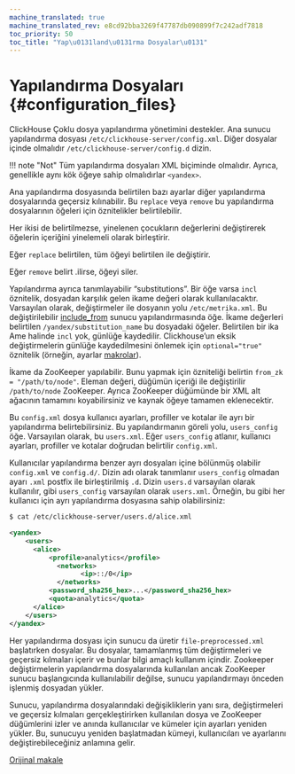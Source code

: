```yaml
---
machine_translated: true
machine_translated_rev: e8cd92bba3269f47787db090899f7c242adf7818
toc_priority: 50
toc_title: "Yap\u0131land\u0131rma Dosyalar\u0131"
---
```


# Yapılandırma Dosyaları {#configuration_files}

ClickHouse Çoklu dosya yapılandırma yönetimini destekler. Ana sunucu yapılandırma dosyası `/etc/clickhouse-server/config.xml`. Diğer dosyalar içinde olmalıdır `/etc/clickhouse-server/config.d` dizin.

!!! note "Not"
    Tüm yapılandırma dosyaları XML biçiminde olmalıdır. Ayrıca, genellikle aynı kök öğeye sahip olmalıdırlar `<yandex>`.

Ana yapılandırma dosyasında belirtilen bazı ayarlar diğer yapılandırma dosyalarında geçersiz kılınabilir. Bu `replace` veya `remove` bu yapılandırma dosyalarının öğeleri için öznitelikler belirtilebilir.

Her ikisi de belirtilmezse, yinelenen çocukların değerlerini değiştirerek öğelerin içeriğini yinelemeli olarak birleştirir.

Eğer `replace` belirtilen, tüm öğeyi belirtilen ile değiştirir.

Eğer `remove` belirt .ilirse, öğeyi siler.

Yapılandırma ayrıca tanımlayabilir “substitutions”. Bir öğe varsa `incl` öznitelik, dosyadan karşılık gelen ikame değeri olarak kullanılacaktır. Varsayılan olarak, değiştirmeler ile dosyanın yolu `/etc/metrika.xml`. Bu değiştirilebilir [include\_from](server-configuration-parameters/settings.md#server_configuration_parameters-include_from) sunucu yapılandırmasında öğe. İkame değerleri belirtilen `/yandex/substitution_name` bu dosyadaki öğeler. Belirtilen bir ika Ame halinde `incl` yok, günlüğe kaydedilir. Clickhouse’un eksik değiştirmelerin günlüğe kaydedilmesini önlemek için `optional="true"` öznitelik (örneğin, ayarlar [makrolar](server-configuration-parameters/settings.md)).

İkame da ZooKeeper yapılabilir. Bunu yapmak için özniteliği belirtin `from_zk = "/path/to/node"`. Eleman değeri, düğümün içeriği ile değiştirilir `/path/to/node` ZooKeeper. Ayrıca ZooKeeper düğümünde bir XML alt ağacının tamamını koyabilirsiniz ve kaynak öğeye tamamen eklenecektir.

Bu `config.xml` dosya kullanıcı ayarları, profiller ve kotalar ile ayrı bir yapılandırma belirtebilirsiniz. Bu yapılandırmanın göreli yolu, `users_config` öğe. Varsayılan olarak, bu `users.xml`. Eğer `users_config` atlanır, kullanıcı ayarları, profiller ve kotalar doğrudan belirtilir `config.xml`.

Kullanıcılar yapılandırma benzer ayrı dosyaları içine bölünmüş olabilir `config.xml` ve `config.d/`.
Dizin adı olarak tanımlanır `users_config` olmadan ayarı `.xml` postfix ile birleştirilmiş `.d`.
Dizin `users.d` varsayılan olarak kullanılır, gibi `users_config` varsayılan olarak `users.xml`.
Örneğin, bu gibi her kullanıcı için ayrı yapılandırma dosyasına sahip olabilirsiniz:

``` bash
$ cat /etc/clickhouse-server/users.d/alice.xml
```

``` xml
<yandex>
    <users>
      <alice>
          <profile>analytics</profile>
            <networks>
                  <ip>::/0</ip>
            </networks>
          <password_sha256_hex>...</password_sha256_hex>
          <quota>analytics</quota>
      </alice>
    </users>
</yandex>
```

Her yapılandırma dosyası için sunucu da üretir `file-preprocessed.xml` başlatırken dosyalar. Bu dosyalar, tamamlanmış tüm değiştirmeleri ve geçersiz kılmaları içerir ve bunlar bilgi amaçlı kullanım içindir. Zookeeper değiştirmelerin yapılandırma dosyalarında kullanılan ancak ZooKeeper sunucu başlangıcında kullanılabilir değilse, sunucu yapılandırmayı önceden işlenmiş dosyadan yükler.

Sunucu, yapılandırma dosyalarındaki değişikliklerin yanı sıra, değiştirmeleri ve geçersiz kılmaları gerçekleştirirken kullanılan dosya ve ZooKeeper düğümlerini izler ve anında kullanıcılar ve kümeler için ayarları yeniden yükler. Bu, sunucuyu yeniden başlatmadan kümeyi, kullanıcıları ve ayarlarını değiştirebileceğiniz anlamına gelir.

[Orijinal makale](https://clickhouse.tech/docs/en/operations/configuration_files/) <!--hide-->

